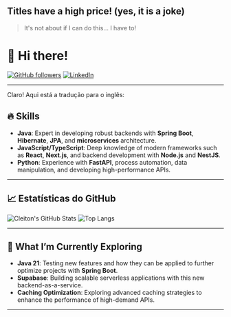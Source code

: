 ## Titles have a high price! (yes, it is a joke)

> It's not about if I can do this... I have to!

# 👋 Hi there!

[![GitHub followers](https://img.shields.io/github/followers/zherro?style=social)](https://github.com/zherro)
[![LinkedIn](https://img.shields.io/badge/-LinkedIn-blue?style=flat-square&logo=Linkedin&logoColor=white&link=https://www.linkedin.com/in/cleiton-oliveira-27758b150/)](https://www.linkedin.com/in/cleiton-oliveira-27758b150/)

---

Claro! Aqui está a tradução para o inglês:

## 🔥 Skills

- **Java**: Expert in developing robust backends with **Spring Boot**, **Hibernate**, **JPA**, and **microservices** architecture.
- **JavaScript/TypeScript**: Deep knowledge of modern frameworks such as **React**, **Next.js**, and backend development with **Node.js** and **NestJS**.
- **Python**: Experience with **FastAPI**, process automation, data manipulation, and developing high-performance APIs.

---

## 📈 Estatísticas do GitHub

![Cleiton's GitHub Stats](https://github-readme-stats.vercel.app/api?username=zherro&show_icons=true&theme=tokyonight&count_private=true)
![Top Langs](https://github-readme-stats.vercel.app/api/top-langs/?username=zherro&layout=compact&theme=tokyonight)

---

## 🌱 What I’m Currently Exploring

- **Java 21**: Testing new features and how they can be applied to further optimize projects with **Spring Boot**.
- **Supabase**: Building scalable serverless applications with this new backend-as-a-service.
- **Caching Optimization**: Exploring advanced caching strategies to enhance the performance of high-demand APIs.
---

